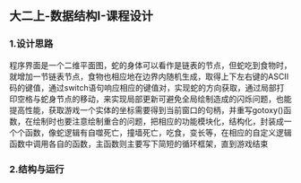 ## 大二上-数据结构I-课程设计
### 1.设计思路
程序界面是一个二维平面图，蛇的身体可以看作是链表的节点，但蛇吃到食物时，就增加一节链表节点，食物也相应地在边界内随机生成，取得上下左右键的ASCII码的键值，通过switch语句响应相应的键值对，实现蛇的方向获取，通过局部打印空格与蛇身节点的移动，来实现局部更新可避免全局绘制造成的闪烁问题，也能提高性能，获取游戏一个实体的坐标需要得到当前窗口的句柄，并重写gotoxy()函数，在绘制时也要注意绘制重合的问题，把相应的功能模块化，结构化，封装成一个个函数，像蛇逻辑有自噬死亡，撞墙死亡，吃食，变长等，在相应的自定义逻辑函数中调用各自的函数，主函数则主要写下简短的循环框架，直到游戏结束

### 2.结构与运行

